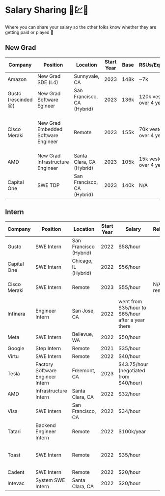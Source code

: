 # Salary Sharing 💸💹🫰

Where you can share your salary so the other folks know whether they are getting paid or played 🤣

## New Grad

| Company | Position | Location | Start Year | Base | RSUs/Equity | Bonus | Sign-on | Relocation | Others |
|---------|----------|----------|------------|------|-------------|-------|---------|------------|--------|
| Amazon | New Grad SDE (L4) | Sunnyvale, CA | 2023 | 148k | ~7k | 48k |
| Gusto (rescinded 😢) | New Grad Software Egineer | San Francisco, CA (Hybrid) | 2023 | 136k | 120k vested over 4 years | up to 30k | 10k | | Free Lunch & Snacks |
| Cisco Meraki | New Grad Embedded Software Engineer | Remote | 2023 | 155k | 70k vested over 4 years | 5% | 20k | N/A for remote | Free Lunch & Snacks (if in office) |
| AMD | New Grad Infrastructure Engineer | Santa Clara, CA (Hybrid) | 2023 | 105k | 15k vested over 4 years | 5k | 10k |
| Capital One | SWE TDP | San Francisco, CA (Hybrid) | 2023 | 140k | N/A | 5k | 10k |

## Intern
| Company | Position | Location | Start Year | Salary | Relocation | Housing | Others |
|---------|----------|----------|------------|--------|------------|---------|--------|
| Gusto | SWE Intern | San Francisco (Hybrid) | 2022 | $58/hour | | ~2k/month | Free Lunch & Snacks |
| Capital One | SWE Intern | Chicago, IL (Hybrid) | 2022 | $56/hour | | Free Housing |
| Cisco Meraki | SWE Intern | Remote | 2023 | $55/hour | N/A for remote | | Free Lunch & Snacks (if in office) |
| Infinera | Engineer Intern | San Jose, CA | 2022 | went from $35/hour to $65/hour after a year there |
| Meta | SWE Intern | Bellevue, WA | 2022 | $50/hour |
| Google | Step Intern | Remote | 2021 | $35/hour |
| Virtu | SWE Intern | Remote | 2022 | $40/hour |
| Tesla | Factory Software Engineer Intern | Freemont, CA | 2023 | $43.75/hour (negotiated from $40/hour) |
| AMD | Infrastructure Intern | Santa Clara, CA | 2022 | $32/hour |
| Visa | SWE Intern | San Francisco, CA | 2022 | $34/hour |
| Tatari | Backend Engineer Intern | Remote | 2022 | $100k/year |
| Toast | SWE Intern | Remote | 2022 | $35/hour | | | $50/month for food + $100/month for wifi |
| Cadent | SWE Intern | Remote | 2022 | $20/hour |
| Intevac | System SWE Intern | Santa Clara, CA | 2022 | $20/hour |
